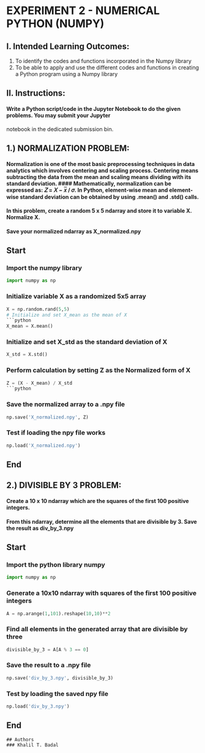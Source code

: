# EXPERIMENT 2 - NUMERICAL PYTHON (NUMPY)
## I. Intended Learning Outcomes:
1. To identify the codes and functions incorporated in the Numpy library
2. To be able to apply and use the different codes and functions in creating a Python program using a Numpy library

## II. Instructions:
#### Write a Python script/code in the Jupyter Notebook to do the given problems. You may submit your Jupyter
notebook in the dedicated submission bin.

## 1.) NORMALIZATION PROBLEM:
#### Normalization is one of the most basic preprocessing techniques in data analytics which involves centering and scaling process. Centering means subtracting the data from the mean and scaling means dividing with its standard deviation. #### Mathematically, normalization can be expressed as: 𝑍 = 𝑋 − 𝑥̅ / 𝜎. In Python, element-wise mean and element-wise standard deviation can be obtained by using .mean() and .std() calls.
#### In this problem, create a random 5 x 5 ndarray and store it to variable X. Normalize X.
#### Save your normalized ndarray as X_normalized.npy


## Start 
### Import the numpy library
```python
import numpy as np
```
### Initialize variable X as a randomized 5x5 array
```python
X = np.random.rand(5,5)
# Initialize and set X_mean as the mean of X
```python
X_mean = X.mean()
```
### Initialize and set X_std as the standard deviation of X
```python
X_std = X.std()
```
### Perform calculation by setting Z as the Normalized form of X
```python
Z = (X - X_mean) / X_std
```python
```
### Save the normalized array to a .npy file
```python
np.save('X_normalized.npy', Z)
```
### Test if loading the npy file works
```python
np.load('X_normalized.npy')
```
## End



## 2.) DIVISIBLE BY 3 PROBLEM: 
#### Create a 10 x 10 ndarray which are the squares of the first 100 positive integers.
#### From this ndarray, determine all the elements that are divisible by 3. Save the result as div_by_3.npy

##  Start
### Import the python library numpy
```python
import numpy as np
```
### Generate a 10x10 ndarray with squares of the first 100 positive integers
```python
A = np.arange(1,101).reshape(10,10)**2
```
### Find all elements in the generated array that are divisible by three
```python
divisible_by_3 = A[A % 3 == 0]
```
### Save the result to a .npy file
```python
np.save('div_by_3.npy', divisible_by_3)
```
### Test by loading the saved npy file
```python
np.load('div_by_3.npy')
```
##  End

```
## Authors
### Khalil T. Badal
